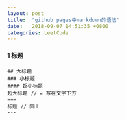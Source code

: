 ```yaml
---
layout: post
title:  "github pages中markdown的语法"
date:   2018-09-07 14:51:35 +0800
categories: LeetCode
---
```


#### 1 标题  
```
## 大标题
### 小标题
#### 超小标题
超大标题 // = 写在文字下方
===
标题 // 同上
---
```